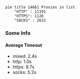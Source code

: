 
```mermaid
pie title 14661 Proxies in list
    "HTTP" : 11191
    "HTTPS": 1126
    "SOCKS" : 2631
```

### Some Info
#### Average Timeout

- mixed: 2.4s
- http: 1.0s
- https: 8.7s
- socks: 5.2s